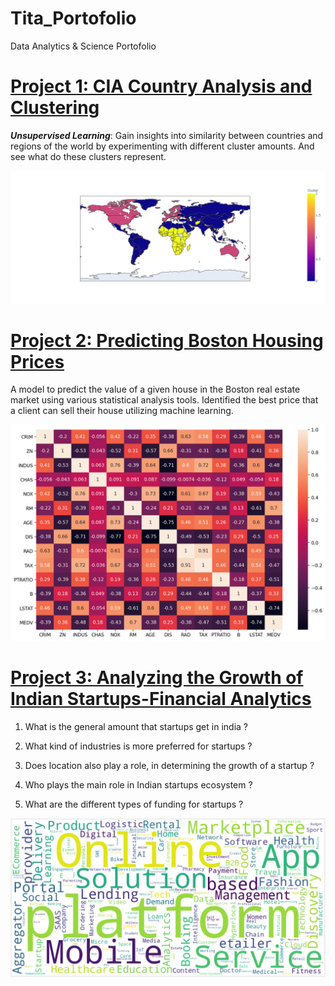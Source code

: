 # Tita_Portofolio
Data Analytics &amp; Science Portofolio

# [Project 1: CIA Country Analysis and Clustering](https://github.com/docum5/CIA-Country-Analysis-and-Clustering)
***Unsupervised Learning***: Gain insights into similarity between countries and regions of the world by experimenting with different cluster amounts. And see what do these clusters represent.

![](/images/kmeans%20clustering.png)

# [Project 2: Predicting Boston Housing Prices](https://github.com/docum5/Predicting-Boston-Housing-Prices)
A model to predict the value of a given house in the Boston real estate market using various statistical analysis tools. Identified the best price that a client can sell their house utilizing machine learning.

![](/images/correlation.png)

# [Project 3: Analyzing the Growth of Indian Startups-Financial Analytics](https://github.com/docum5/Analyzing-the-Growth-of-Indian-Startups-Financial-Analytics)
1. What is the general amount that startups get in india ?

2. What kind of industries is more preferred for startups ?

3. Does location also play a role, in determining the growth of a startup ?

4. Who plays the main role in Indian startups ecosystem ?

5. What are the different types of funding for startups ?

![](/images/wordcloud.png)


